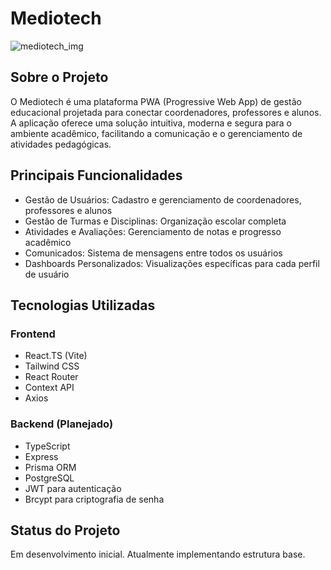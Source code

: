 # Mediotech

![mediotech_img](https://github.com/user-attachments/assets/d242d571-df73-4a7d-9cf3-6f8b66a9d2bf)


## Sobre o Projeto

O Mediotech é uma plataforma PWA (Progressive Web App) de gestão educacional projetada para conectar coordenadores, professores e alunos. A aplicação oferece uma solução intuitiva, moderna e segura para o ambiente acadêmico, facilitando a comunicação e o gerenciamento de atividades pedagógicas.

## Principais Funcionalidades

- Gestão de Usuários: Cadastro e gerenciamento de coordenadores, professores e alunos
- Gestão de Turmas e Disciplinas: Organização escolar completa
- Atividades e Avaliações: Gerenciamento de notas e progresso acadêmico
- Comunicados: Sistema de mensagens entre todos os usuários
- Dashboards Personalizados: Visualizações específicas para cada perfil de usuário

## Tecnologias Utilizadas
### Frontend
- React.TS (Vite)
- Tailwind CSS
- React Router
- Context API
- Axios

### Backend (Planejado)
- TypeScript
- Express
- Prisma ORM
- PostgreSQL
- JWT para autenticação
- Brcypt para criptografia de senha

## Status do Projeto

Em desenvolvimento inicial. Atualmente implementando estrutura base.
